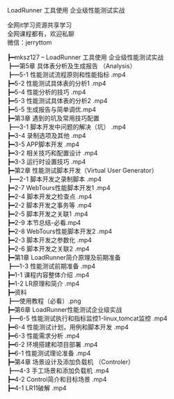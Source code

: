 LoadRunner 工具使用 企业级性能测试实战

全网it学习资源共享学习<br>全网课程都有，欢迎私聊<br>微信：jerryttom<br>

┣━mksz127 – LoadRunner 工具使用 企业级性能测试实战<br> ┣━第5章 具体表分析及生成报告 （Analysis）<br> ┣━5-1 性能测试流程原则和性能指标 .mp4<br> ┣━5-2 性能测试具体表的分析1 .mp4<br> ┣━5-4 性能分析的技巧 .mp4<br> ┣━5-3 性能测试具体表的分析2 .mp4<br> ┣━5-5 生成报告与简单调优.mp4<br> ┣━第3章 遇到的坑及常用技巧配置<br> ┣━3-1 脚本开发中问题的解决（坑） .mp4<br> ┣━3-4 录制选项及其他 .mp4<br> ┣━3-5 APP脚本开发 .mp4<br> ┣━3-2 相关技巧和配置设计 .mp4<br> ┣━3-3 运行时设置技巧 .mp4<br> ┣━第2章 性能测试脚本开发（Virtual User Generator）<br> ┣━2-1 脚本开发之录制脚本 .mp4<br> ┣━2-7 WebTours性能脚本开发1 .mp4<br> ┣━2-4 脚本开发之检查点 .mp4<br> ┣━2-2 脚本开发之事务等 .mp4<br> ┣━2-5 脚本开发之关联1 .mp4<br> ┣━2-9 本节总结-必看.mp4<br> ┣━2-8 WebTours性能脚本开发2 .mp4<br> ┣━2-3 脚本开发之参数化 .mp4<br> ┣━2-6 脚本开发之关联2 .mp4<br> ┣━第1章 LoadRunner简介原理及前期准备<br> ┣━1-3 性能测试前期准备 .mp4<br> ┣━1-1 课程内容整体介绍 .mp4<br> ┣━1-2 LR原理和简介 .mp4<br> ┣━资料<br> ┣━使用教程（必看）.png<br> ┣━第6章 LoadRunner性能测试企业级实战<br> ┣━6-5 性能测试执行和指标监控1-linux,tomcat监控 .mp4<br> ┣━6-4 性能测试计划，用例和脚本开发 .mp4<br> ┣━6-3 性能需求分析 .mp4<br> ┣━6-2 环境搭建和项目部署 .mp4<br> ┣━6-1 性能测试理论准备 .mp4<br> ┣━第4章 场景设计及添加负载机 （Controler）<br> ┣━4-3 手工场景和添加负载机 .mp4<br> ┣━4-2 Control简介和目标场景 .mp4<br> ┣━4-1 LR11破解 .mp4